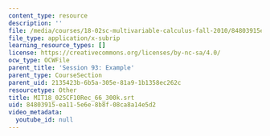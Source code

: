 ```yaml
---
content_type: resource
description: ''
file: /media/courses/18-02sc-multivariable-calculus-fall-2010/84803915ea115e6e8b8f08ca8a14e5d2_MIT18_02SCF10Rec_66_300k.vtt
file_type: application/x-subrip
learning_resource_types: []
license: https://creativecommons.org/licenses/by-nc-sa/4.0/
ocw_type: OCWFile
parent_title: 'Session 93: Example'
parent_type: CourseSection
parent_uid: 2135423b-6b5a-305e-81a9-1b1358ec262c
resourcetype: Other
title: MIT18_02SCF10Rec_66_300k.srt
uid: 84803915-ea11-5e6e-8b8f-08ca8a14e5d2
video_metadata:
  youtube_id: null
---
```

